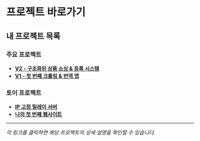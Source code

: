 # 프로젝트 바로가기

## 내 프로젝트 목록

### 주요 프로젝트
- [**V2 - 구조화된 상품 소싱 & 등록 시스템**](v2/README.md)
- [**V1 - 첫 번째 크롤링 & 번역 앱**](v1/readme.md)

### 토이 프로젝트
- [**IP 고정 릴레이 서버**](toy_project/relay-server/README.md)
- [**나의 첫 번째 웹사이트**](toy_project/my-first-web-site-main/readme.md)

---

*각 링크를 클릭하면 해당 프로젝트의 상세 설명을 확인할 수 있습니다.*
